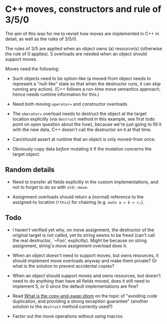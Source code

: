 # C++ moves, constructors and rule of 3/5/0

The aim of this was for me to revisit how moves are implemented in C++
in detail, as well as the rules of 3/5/0.

The rules of 3/5 are applied when an object owns (a) resource(s) (otherwise
the rule of 0 applies). 5 overloads are needed when an object should
support moves.

Moves need the following:

- Such objects need to be option-like (a moved-from object needs to
  represent a "null-like" state so that when the destructor runs, it
  can skip running any action). (C++ follows a run-time move semantics
  approach, hence needs runtime information for this.)

- Need both moving `operator=` and constructor overloads

- The `oberator=` overload needs to destruct the object at the target
  location explicitly (via `destruct` method in this example, see
  first todo point on open question about the how), because we're just
  going to fill it with the new data, C++ doesn't call the destructor
  on it at that time.

- Can/should assert at runtime that an object is only moved-from once.

- Obviously copy data *before* mutating it if the mutation concerns
  the target object.

## Random details

- Need to transfer all fields explicitly in the custom
  implementations, and not to forget to do so with `std::move`.

- Assignment overloads should return a (normal) reference to the
  assigned-to location (`*this`) for chaining (e.g. `auto a = b = c;`).

## Todo

* I haven't verified yet why, on move assignment, the destructor of
  the original target is not called, yet its string seems to be freed
  (can't call the real destructor, `~Foo', explicitly). Might be because on
  string assignment, string's move assignment overload does it.

* When an object doesn't need to support moves, but owns resources, it
  should implement move overloads anyway and make them private? Or
  what is the solution to prevent accidental copies?

* When an object should support moves and owns resources, but doesn't
  need to do anything than have all fields moved, does it still need
  to implement 5, or 0 since the default implementations are fine?

* Read [What is the copy-and-swap idiom](https://stackoverflow.com/questions/3279543/what-is-the-copy-and-swap-idiom)
  on the topic of "avoiding code duplication, and providing a strong
  exception guarantee" (another solution to the `destruct` method
  currently used?)

* Factor out the move operations without using macros.
